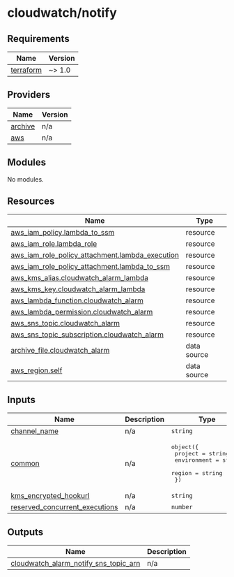 # cloudwatch/notify

## Requirements

| Name | Version |
|------|---------|
| <a name="requirement_terraform"></a> [terraform](#requirement\_terraform) | ~> 1.0 |

## Providers

| Name | Version |
|------|---------|
| <a name="provider_archive"></a> [archive](#provider\_archive) | n/a |
| <a name="provider_aws"></a> [aws](#provider\_aws) | n/a |

## Modules

No modules.

## Resources

| Name | Type |
|------|------|
| [aws_iam_policy.lambda_to_ssm](https://registry.terraform.io/providers/hashicorp/aws/latest/docs/resources/iam_policy) | resource |
| [aws_iam_role.lambda_role](https://registry.terraform.io/providers/hashicorp/aws/latest/docs/resources/iam_role) | resource |
| [aws_iam_role_policy_attachment.lambda_execution](https://registry.terraform.io/providers/hashicorp/aws/latest/docs/resources/iam_role_policy_attachment) | resource |
| [aws_iam_role_policy_attachment.lambda_to_ssm](https://registry.terraform.io/providers/hashicorp/aws/latest/docs/resources/iam_role_policy_attachment) | resource |
| [aws_kms_alias.cloudwatch_alarm_lambda](https://registry.terraform.io/providers/hashicorp/aws/latest/docs/resources/kms_alias) | resource |
| [aws_kms_key.cloudwatch_alarm_lambda](https://registry.terraform.io/providers/hashicorp/aws/latest/docs/resources/kms_key) | resource |
| [aws_lambda_function.cloudwatch_alarm](https://registry.terraform.io/providers/hashicorp/aws/latest/docs/resources/lambda_function) | resource |
| [aws_lambda_permission.cloudwatch_alarm](https://registry.terraform.io/providers/hashicorp/aws/latest/docs/resources/lambda_permission) | resource |
| [aws_sns_topic.cloudwatch_alarm](https://registry.terraform.io/providers/hashicorp/aws/latest/docs/resources/sns_topic) | resource |
| [aws_sns_topic_subscription.cloudwatch_alarm](https://registry.terraform.io/providers/hashicorp/aws/latest/docs/resources/sns_topic_subscription) | resource |
| [archive_file.cloudwatch_alarm](https://registry.terraform.io/providers/hashicorp/archive/latest/docs/data-sources/file) | data source |
| [aws_region.self](https://registry.terraform.io/providers/hashicorp/aws/latest/docs/data-sources/region) | data source |

## Inputs

| Name | Description | Type | Default | Required |
|------|-------------|------|---------|:--------:|
| <a name="input_channel_name"></a> [channel\_name](#input\_channel\_name) | n/a | `string` | n/a | yes |
| <a name="input_common"></a> [common](#input\_common) | n/a | <pre>object({<br>    project     = string<br>    environment = string<br>    region      = string<br>  })</pre> | <pre>{<br>  "environment": "",<br>  "project": "",<br>  "region": ""<br>}</pre> | no |
| <a name="input_kms_encrypted_hookurl"></a> [kms\_encrypted\_hookurl](#input\_kms\_encrypted\_hookurl) | n/a | `string` | n/a | yes |
| <a name="input_reserved_concurrent_executions"></a> [reserved\_concurrent\_executions](#input\_reserved\_concurrent\_executions) | n/a | `number` | `-1` | no |

## Outputs

| Name | Description |
|------|-------------|
| <a name="output_cloudwatch_alarm_notify_sns_topic_arn"></a> [cloudwatch\_alarm\_notify\_sns\_topic\_arn](#output\_cloudwatch\_alarm\_notify\_sns\_topic\_arn) | n/a |
